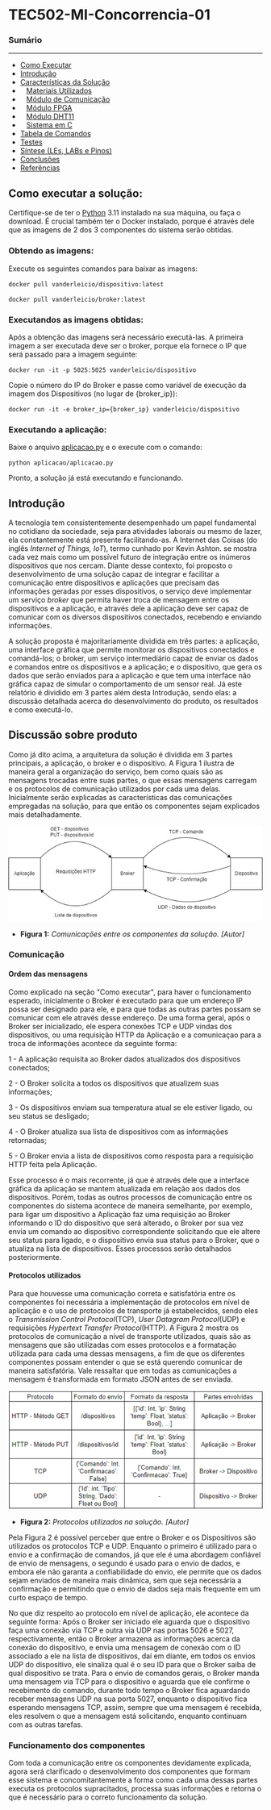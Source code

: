 # TEC502-MI-Concorrencia-01

### Sumário 
------------
+ [Como Executar](#como-executar)
+ [Introdução](#introdução)
+ [Características da Solução](#características-da-solução)
+ &nbsp;&nbsp;&nbsp;[Materiais Utilizados](#materiais-utilizados)
+ &nbsp;&nbsp;&nbsp;[Módulo de Comunicação](#módulo-de-comunicação)
+ &nbsp;&nbsp;&nbsp;[Módulo FPGA](#módulo-FPGA)
+ &nbsp;&nbsp;&nbsp;[Módulo DHT11](#módulo-DHT11)
+ &nbsp;&nbsp;&nbsp;[Sistema em C](#sistema-em-c)
+ [Tabela de Comandos](#tabela-de-comandos)
+ [Testes](#testes)
+ [Síntese (LEs, LABs e Pinos)](#síntese)
+ [Conclusões](#conclusões)
+ [Referências](#referências)

## Como executar a solução:
Certifique-se de ter o [Python](https://www.python.org) 3.11 instalado na sua máquina, ou faça o download. É crucial também ter o Docker instalado, porque é através dele que as imagens de 2 dos 3 componentes do sistema serão obtidas.

### Obtendo as imagens:
Execute os seguintes comandos para baixar as imagens:
```
docker pull vanderleicio/dispositivo:latest
```
```
docker pull vanderleicio/broker:latest
```

### Executandos as imagens obtidas:
Após a obtenção das imagens será necessário executá-las. A primeira imagem a ser executada deve ser o broker, porque ela fornece o IP que será passado para a imagem seguinte:
```
docker run -it -p 5025:5025 vanderleicio/dispositivo
```
Copie o número do IP do Broker e passe como variável de execução da imagem dos Dispositivos (no lugar de {broker_ip}):
```
docker run -it -e broker_ip={broker_ip} vanderleicio/dispositivo
```

### Executando a aplicação:
Baixe o arquivo [aplicacao.py]([https://gist.github.com/usuario/linkParaInfoSobreContribuicoes](https://github.com/Vanderleicio/TEC502-MI-Concorrencia-01/blob/main/aplicacao/aplicacao.py)) e o execute com o comando:
```
python aplicacao/aplicacao.py
```
Pronto, a solução já está executando e funcionando.

## Introdução

A tecnologia tem consistentemente desempenhado um papel fundamental no cotidiano da sociedade, seja para atividades laborais ou mesmo de lazer, ela constantemente está presente facilitando-as. A Internet das Coisas (do inglês _Internet of Things, IoT_), termo cunhado por Kevin Ashton. se mostra cada vez mais como um possível futuro de integração entre os inúmeros dispositivos que nos cercam. Diante desse contexto, foi proposto o desenvolvimento de uma solução capaz de integrar e facilitar a comunicação entre dispositivos e aplicações que precisam das informações geradas por esses dispositivos, o serviço deve implementar um serviço _broker_ que permita haver troca de mensagem entre os dispositivos e a aplicação, e através dele a aplicação deve ser capaz de comunicar com os diversos dispositivos conectados, recebendo e enviando informações.

A solução proposta é majoritariamente dividida em três partes: a aplicação, uma interface gráfica que permite monitorar os dispositivos conectados e comandá-los; o broker, um serviço intermediário capaz de enviar os dados e comandos entre os dispositivos e a aplicação; e o dispositivo, que gera os dados que serão enviados para a aplicação e que tem uma interface não gráfica capaz de simular o comportamento de um sensor real. Já este relatório é dividido em 3 partes além desta Introdução, sendo elas: a discussão detalhada acerca do desenvolvimento do produto, os resultados e como executá-lo.

## Discussão sobre produto

Como já dito acima, a arquitetura da solução é dividida em 3 partes principais, a aplicação, o broker e o dispositivo. A Figura 1 ilustra de maneira geral a organização do serviço, bem como quais são as mensagens trocadas entre suas partes, o que essas mensagens carregam e os protocolos de comunicação utilizados por cada uma delas. Inicialmente serão explicadas as características das comunicações empregadas na solução, para que então os componentes sejam explicados mais detalhadamente.

![DiagramaGeral](https://github.com/Vanderleicio/TEC502-MI-Concorrencia-01/blob/main/imagesREADME/RedesPBL1.jpg)
- **Figura 1:** *Comunicações entre os componentes da solução. [Autor]*

### Comunicação

#### Ordem das mensagens
Como explicado na seção "Como executar", para haver o funcionamento esperado, inicialmente o Broker é executado para que um endereço IP possa ser designado para ele, e para que todas as outras partes possam se comunicar com ele através desse endereço. De uma forma geral, após o Broker ser inicializado, ele espera conexões TCP e UDP vindas dos dispositivos, ou uma requisição HTTP da Aplicação e a comunicaçao para a troca de informações acontece da seguinte forma:

1 - A aplicação requisita ao Broker dados atualizados dos dispositivos conectados;

2 - O Broker solicita a todos os dispositivos que atualizem suas informações;

3 - Os dispositivos enviam sua temperatura atual se ele estiver ligado, ou seu status se desligado;

4 - O Broker atualiza sua lista de dispositivos com as informações retornadas;

5 - O Broker envia a lista de dispositivos como resposta para a requisição HTTP feita pela Aplicação.

Esse processo é o mais recorrente, já que é através dele que a interface gráfica da aplicação se mantem atualizada em relação aos dados dos dispositivos. Porém, todas as outros processos de comunicação entre os componentes do sistema acontece de maneira semelhante, por exemplo, para ligar um dispositivo a Aplicação faz uma requisição ao Broker informando o ID do dispositivo que será alterado, o Broker por sua vez envia um comando ao dispositivo correspondente solicitando que ele altere seu status para ligado, e o dispositivo envia sua status para o Broker, que o atualiza na lista de dispositivos. Esses processos serão detalhados posteriormente.

#### Protocolos utilizados

Para que houvesse uma comunicação correta e satisfatória entre os componentes foi necessária a implementação de protocolos em nível de aplicação e o uso de protocolos de transporte já estabelecidos, sendo eles o _Transmission Control Protocol_(TCP), _User Datagram Protocol_(UDP) e requisições _Hypertext Transfer Protocol_(HTTP). A Figura 2 mostra os protocolos de comunicação a nível de transporte utilizados, quais são as mensagens que são utilizadas com esses protocolos e a formatação utilizada para cada uma dessas mensagens, a fim de que os diferentes componentes possam entender o que se está querendo comunicar de maneira satisfatória. Vale ressaltar que em todas as comunicações a mensagem é transformada em formato JSON antes de ser enviada.

![Protocolos](https://github.com/Vanderleicio/TEC502-MI-Concorrencia-01/blob/main/imagesREADME/ProtocolosUsados.png)
- **Figura 2:** *Protocolos utilizados na solução. [Autor]*

Pela Figura 2 é possível perceber que entre o Broker e os Dispositivos são utilizados os protocolos TCP e UDP. Enquanto o primeiro é utilizado para o envio e a confirmação de comandos, já que ele é uma abordagem confiável de envio de mensagens, o segundo é usado para o envio de dados, e embora ele não garanta a confiabilidade do envio, ele permite que os dados sejam enviados de maneira mais dinâmica, sem que seja necessária a confirmação e permitindo que o envio de dados seja mais frequente em um curto espaço de tempo.

No que diz respeito ao protocolo em nível de aplicação, ele acontece da seguinte forma: Após o Broker ser iniciado ele aguarda que o dispositivo faça uma conexão via TCP e outra via UDP nas portas 5026 e 5027, respectivamente, então o Broker armazena as informações acerca da conexão do dispositivo, e envia uma mensagem de conexão com o ID associado a ele na lista de dispositivos, daí em diante, em todos os envios UDP do dispositivo, ele sinaliza qual é o seu ID para que o Broker saiba de qual dispositivo se trata. Para o envio de comandos gerais, o Broker manda uma mensagem via TCP para o dispositivo e aguarda que ele confirme o recebimento do comando, durante todo tempo o Broker fica aguardando receber mensagens UDP na sua porta 5027, enquanto o dispositivo fica esperando mensagens TCP, assim, sempre que uma mensagem é recebida, eles resolvem o que a mensagem está solicitando, enquanto continuam com as outras tarefas.

### Funcionamento dos componentes

Com toda a comunicação entre os componentes devidamente explicada, agora será clarificado o desenvolvimento dos componentes que formam esse sistema e concomitantemente a forma como cada uma dessas partes executa os protocolos supracitados, processa suas informações e retorna o que é necessário para o correto funcionamento da solução. 
